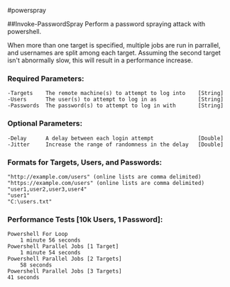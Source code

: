 #powerspray

##Invoke-PasswordSpray
Perform a password spraying attack with powershell.

When more than one target is specified, multiple jobs are run in parrallel, and usernames are split among each target.  Assuming the second target isn't abnormally slow, this will result in a performance increase.

### Required Parameters:
    -Targets    The remote machine(s) to attempt to log into    [String]
    -Users      The user(s) to attempt to log in as             [String]
    -Passwords  The password(s) to attempt to log in with       [String]
### Optional Parameters:
    -Delay      A delay between each login attempt              [Double]
    -Jitter     Increase the range of randomness in the delay   [Double]
### Formats for Targets, Users, and Passwords:
    "http://example.com/users" (online lists are comma delimited)
    "https://example.com/users" (online lists are comma delimited)
    "user1,user2,user3,user4"
    "user1"
    "C:\users.txt"

### Performance Tests [10k Users, 1 Password]:
    Powershell For Loop
        1 minute 56 seconds
    Powershell Parallel Jobs [1 Target]
        1 minute 54 seconds
    Powershell Parallel Jobs [2 Targets]
        58 seconds
    Powershell Parallel Jobs [3 Targets]
	41 seconds